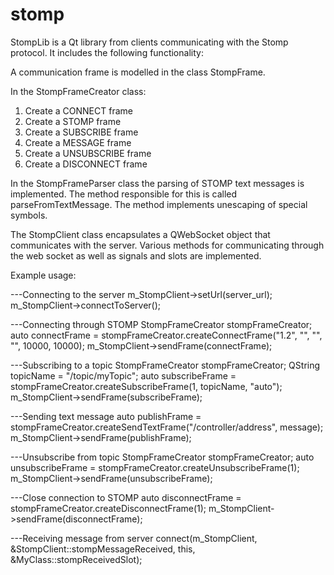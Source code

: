 # stomp
StompLib is a Qt library from  clients communicating with the Stomp protocol. It includes the following functionality:

A communication frame is modelled in the class StompFrame.

In the StompFrameCreator class:
  1. Create a CONNECT frame
  2. Create a STOMP frame
  3. Create a SUBSCRIBE frame
  4. Create a MESSAGE frame
  5. Create a UNSUBSCRIBE frame
  6. Create a DISCONNECT frame

In the StompFrameParser class the parsing of STOMP text messages is implemented. The method responsible for this is called parseFromTextMessage. 
The method implements unescaping of special symbols. 

The StompClient class encapsulates a QWebSocket object that communicates with the server. 
Various methods for communicating through the web socket as well as signals and slots are implemented.

Example usage:

---Connecting to the server
m_StompClient->setUrl(server_url);
m_StompClient->connectToServer();

---Connecting through STOMP
StompFrameCreator stompFrameCreator;
auto connectFrame = stompFrameCreator.createConnectFrame("1.2", "", "", "", 10000, 10000);
m_StompClient->sendFrame(connectFrame);

---Subscribing to a topic
StompFrameCreator stompFrameCreator;
QString topicName = "/topic/myTopic";
auto subscribeFrame = stompFrameCreator.createSubscribeFrame(1, topicName, "auto");
m_StompClient->sendFrame(subscribeFrame);

---Sending text message
auto publishFrame = stompFrameCreator.createSendTextFrame("/controller/address", message);
m_StompClient->sendFrame(publishFrame);

---Unsubscribe from topic
StompFrameCreator stompFrameCreator;
auto unsubscribeFrame = stompFrameCreator.createUnsubscribeFrame(1);
m_StompClient->sendFrame(unsubscribeFrame);

---Close connection to STOMP
auto disconnectFrame = stompFrameCreator.createDisconnectFrame(1);
m_StompClient->sendFrame(disconnectFrame);

---Receiving message from server
connect(m_StompClient, &StompClient::stompMessageReceived, this, &MyClass::stompReceivedSlot);

